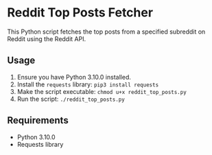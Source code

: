 # Reddit Top Posts Fetcher

This Python script fetches the top posts from a specified subreddit on Reddit using the Reddit API.

## Usage

1. Ensure you have Python 3.10.0 installed.
2. Install the `requests` library: `pip3 install requests`
3. Make the script executable: `chmod u+x reddit_top_posts.py`
4. Run the script: `./reddit_top_posts.py`

## Requirements

- Python 3.10.0
- Requests library

